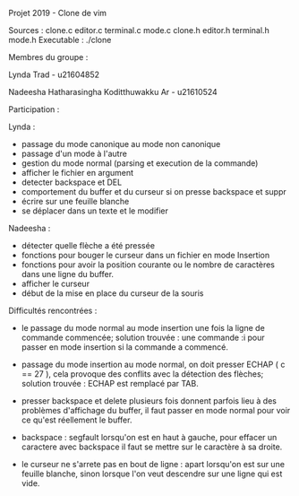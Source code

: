 Projet 2019 - Clone de vim

Sources : clone.c editor.c terminal.c mode.c clone.h editor.h terminal.h mode.h
Executable : ./clone

Membres du groupe :

Lynda Trad                                  - u21604852

Nadeesha Hatharasingha Koditthuwakku Ar     - u21610524

Participation : 

Lynda : 

- passage du mode canonique au mode non canonique
- passage d'un mode à l'autre
- gestion du mode normal (parsing et execution de la commande)
- afficher le fichier en argument
- detecter backspace et DEL
- comportement du buffer et du curseur si on presse backspace et suppr
- écrire sur une feuille blanche
- se déplacer dans un texte et le modifier

Nadeesha :

- détecter quelle flèche a été pressée
- fonctions pour bouger le curseur dans un fichier en mode Insertion 
- fonctions pour avoir la position courante ou le nombre de caractères dans une ligne du buffer.
- afficher le curseur
- début de la mise en place du curseur de la souris


Difficultés rencontrées :

- le passage du mode normal au mode insertion une fois la ligne de commande commencée;
    solution trouvée : une commande :i pour passer en mode insertion si la commande a commencé.

- passage du mode insertion au mode normal, on doit presser ECHAP ( c == 27 ), cela provoque des
conflits avec la détection des flèches;
    solution trouvée : ECHAP est remplacé par TAB.

- presser backspace et delete plusieurs fois donnent parfois lieu à des problèmes
d'affichage du buffer, il faut passer en mode normal pour voir ce qu'est réellement le buffer.

- backspace : segfault lorsqu'on est en haut à gauche,
pour effacer un caractere avec backspace il faut se mettre sur le caractère à sa droite.

- le curseur ne s'arrete pas en bout de ligne :
 apart lorsqu'on est sur une feuille blanche, sinon lorsque l'on veut descendre sur une ligne qui est vide.
